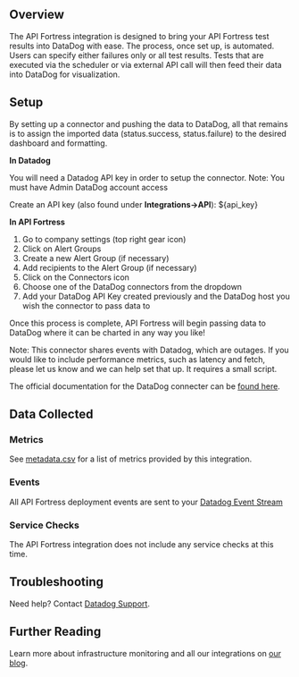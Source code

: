 ## Overview

The API Fortress integration is designed to bring your API Fortress test results into DataDog with ease. The process, once set up, is automated. Users can specify either failures only or all test results. Tests that are executed via the scheduler or via external API call will then feed their data into DataDog for visualization.

## Setup

By setting up a connector and pushing the data to DataDog, all that remains is to assign the imported data (status.success, status.failure) to the desired dashboard and formatting.

**In Datadog**

You will need a Datadog API key in order to setup the connector.
Note: You must have Admin DataDog account access

Create an API key (also found under **Integrations->API**): <span class="hidden-api-key">${api_key}</span>

**In API Fortress**
1. Go to company settings (top right gear icon)
2. Click on Alert Groups
3. Create a new Alert Group (if necessary)
4. Add recipients to the Alert Group (if necessary)
5. Click on the Connectors icon
6. Choose one of the DataDog connectors from the dropdown
7. Add your DataDog API Key created previously and the DataDog host you wish the connector to pass data to

Once this process is complete, API Fortress will begin passing data to DataDog where it can be charted in any way you like!

Note: This connector shares events with Datadog, which are outages. If you would like to include performance metrics, such as latency and fetch, please let us know and we can help set that up. It requires a small script.

The official documentation for the DataDog connecter can be [found here][1].

## Data Collected
### Metrics
See [metadata.csv][2] for a list of metrics provided by this integration.

### Events

All API Fortress deployment events are sent to your [Datadog Event Stream][3]

### Service Checks

The API Fortress integration does not include any service checks at this time.

## Troubleshooting
Need help? Contact [Datadog Support][4].

## Further Reading

Learn more about infrastructure monitoring and all our integrations on [our blog][5].

[1]: http://apifortress.com/doc/setup-connectors-datadog/
[2]: https://github.com/DataDog/integrations-extras/blob/master/apifortress/metadata.csv
[3]: https://docs.datadoghq.com/graphing/event_stream/
[4]: http://docs.datadoghq.com/help/
[5]: https://www.datadoghq.com/blog/
